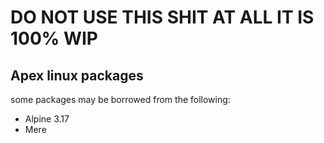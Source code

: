 # DO NOT USE THIS SHIT AT ALL IT IS 100% WIP

## Apex linux packages

some packages may be borrowed from the following:
- Alpine 3.17
- Mere
  
  
  